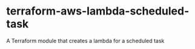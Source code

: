 # terraform-aws-lambda-scheduled-task
A Terraform module that creates a lambda for a scheduled task
